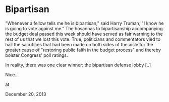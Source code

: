 # Bipartisan
"Whenever a fellow tells me he is bipartisan," said Harry Truman, "I 
know he is going to vote against me." The hosannas to bipartisanship 
accompanying the budget deal passed this week should have served as fair
 warning to the rest of us that we lost this vote. True, politicians and
 commentators vied to hail the sacrifices that had been made on both 
sides of the aisle for the greater cause of "restoring public faith in 
the budget process" and thereby bolster Congress' poll ratings.

In reality, there was one clear winner: the bipartisan defense lobby [..]

Nice...








at

December 20, 2013















